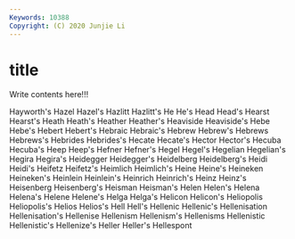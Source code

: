 ```yaml
---
Keywords: 10388
Copyright: (C) 2020 Junjie Li
---
```


# title

Write contents here!!!

Hayworth's 
Hazel
Hazel's 
Hazlitt 
Hazlitt's 
He 
He's 
Head 
Head's 
Hearst 
Hearst's 
Heath
Heath's 
Heather 
Heather's 
Heaviside 
Heaviside's 
Hebe 
Hebe's 
Hebert 
Hebert's 
Hebraic
Hebraic's 
Hebrew 
Hebrew's 
Hebrews 
Hebrews's 
Hebrides 
Hebrides's 
Hecate 
Hecate's 
Hector
Hector's 
Hecuba 
Hecuba's 
Heep 
Heep's 
Hefner 
Hefner's 
Hegel 
Hegel's 
Hegelian
Hegelian's 
Hegira 
Hegira's 
Heidegger 
Heidegger's 
Heidelberg 
Heidelberg's 
Heidi 
Heidi's 
Heifetz
Heifetz's 
Heimlich 
Heimlich's 
Heine 
Heine's 
Heineken 
Heineken's 
Heinlein 
Heinlein's 
Heinrich
Heinrich's 
Heinz 
Heinz's 
Heisenberg 
Heisenberg's 
Heisman 
Heisman's 
Helen 
Helen's 
Helena
Helena's 
Helene 
Helene's 
Helga 
Helga's 
Helicon 
Helicon's 
Heliopolis 
Heliopolis's 
Helios
Helios's 
Hell 
Hell's 
Hellenic 
Hellenic's 
Hellenisation 
Hellenisation's 
Hellenise 
Hellenism 
Hellenism's
Hellenisms 
Hellenistic 
Hellenistic's 
Hellenize's 
Heller 
Heller's 
Hellespont 

